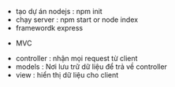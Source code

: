 - tạo dự án nodejs : npm init
- chạy server : npm start or node index
- framewordk express

* MVC

- controller : nhận mọi request từ client
- models : Nơi lưu trữ dữ liệu để trả về controller
- view : hiển thị dữ liệu cho client
